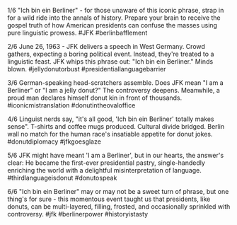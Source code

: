 1/6 "Ich bin ein Berliner" - for those unaware of this iconic phrase, strap in for a wild ride into the annals of history. Prepare your brain to receive the gospel truth of how American presidents can confuse the masses using pure linguistic prowess. #JFK #berlinbafflement

2/6 June 26, 1963 - JFK delivers a speech in West Germany. Crowd gathers, expecting a boring political event. Instead, they're treated to a linguistic feast. JFK whips this phrase out: "Ich bin ein Berliner." Minds blown. #jellydonutorbust #presidentiallanguagebarrier

3/6 German-speaking head-scratchers assemble. Does JFK mean "I am a Berliner" or "I am a jelly donut?" The controversy deepens. Meanwhile, a proud man declares himself donut kin in front of thousands. #iconicmistranslation #donutintheovaloffice

4/6 Linguist nerds say, "it's all good, 'Ich bin ein Berliner' totally makes sense". T-shirts and coffee mugs produced. Cultural divide bridged. Berlin wall no match for the human race's insatiable appetite for donut jokes. #donutdiplomacy #jfkgoesglaze

5/6 JFK might have meant 'I am a Berliner', but in our hearts, the answer's clear: He became the first-ever presidential pastry, single-handedly enriching the world with a delightful misinterpretation of language. #thirdlanguageisdonut #donutospeak

6/6 "Ich bin ein Berliner" may or may not be a sweet turn of phrase, but one thing's for sure - this momentous event taught us that presidents, like donuts, can be multi-layered, filling, frosted, and occasionally sprinkled with controversy. #jfk #berlinerpower #historyistasty
